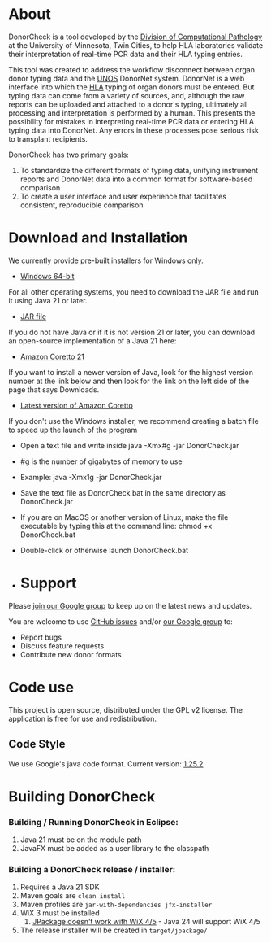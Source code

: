 # About

DonorCheck is a tool developed by the [Division of Computational Pathology](https://www.pathology.umn.edu/computational-pathology) at the University of Minnesota, Twin Cities, to help HLA laboratories validate their interpretation of real-time PCR data and their HLA typing entries.

This tool was created to address the workflow disconnect between organ donor typing data and the [UNOS](http://unos.org/) DonorNet system. DonorNet is a web interface into which the [HLA](http://hla.alleles.org/alleles/index.html) typing of organ donors must be entered. But typing data can come from a variety of sources, and, although the raw reports can be uploaded and attached to a donor's typing, ultimately all processing and interpretation is performed by a human. This presents the possibility for mistakes in interpreting real-time PCR data or entering HLA typing data into DonorNet. Any errors in these processes pose serious risk to transplant recipients.

DonorCheck has two primary goals:
1. To standardize the different formats of typing data, unifying instrument reports and DonorNet data into a common format for software-based comparison
2. To create a user interface and user experience that facilitates consistent, reproducible comparison

# Download and Installation

We currently provide pre-built installers for Windows only.
* [Windows 64-bit](https://github.com/PankratzLab/DonorCheck/releases/latest/)

For all other operating systems, you need to download the JAR file and run it using Java 21 or later.
* [JAR file](https://github.com/PankratzLab/DonorCheck/releases/latest/)

If you do not have Java or if it is not version 21 or later, you can download an open-source implementation of a Java 21 here:
* [Amazon Coretto 21](https://docs.aws.amazon.com/corretto/latest/corretto-21-ug/downloads-list.html)

If you want to install a newer version of Java, look for the highest version number at the link below and then look for the link on the left side of the page that says Downloads.
* [Latest version of Amazon Coretto](https://docs.aws.amazon.com/corretto/)

If you don't use the Windows installer, we recommend creating a batch file to speed up the launch of the program
* Open a text file and write inside java -Xmx#g -jar DonorCheck.jar
* #g is the number of gigabytes of memory to use
* Example: java -Xmx1g -jar DonorCheck.jar
* Save the text file as DonorCheck.bat in the same directory as DonorCheck.jar
* If you are on MacOS or another version of Linux, make the file executable by typing this at the command line: chmod +x DonorCheck.bat
* Double-click or otherwise launch DonorCheck.bat

* # Support

Please [join our Google group](https://groups.google.com/a/umn.edu/forum/#!forum/donor_check) to keep up on the latest news and updates.

You are welcome to use [GitHub issues](https://github.com/PankratzLab/DonorCheck/issues) and/or [our Google group](https://groups.google.com/a/umn.edu/forum/#!forum/donor_check) to:
* Report bugs
* Discuss feature requests
* Contribute new donor formats

# Code use

This project is open source, distributed under the GPL v2 license. The application is free for use and redistribution.

## Code Style

We use Google's java code format. Current version: [1.25.2](https://github.com/google/google-java-format/releases/download/v1.25.2/google-java-format-eclipse-plugin-1.25.2.jar)


# Building DonorCheck

### Building / Running DonorCheck in Eclipse:  
1) Java 21 must be on the module path  
2) JavaFX must be added as a user library to the classpath  


### Building a DonorCheck release / installer:  
1) Requires a Java 21 SDK  
2) Maven goals are `clean install`  
3) Maven profiles are `jar-with-dependencies jfx-installer`  
4) WiX 3 must be installed  
	1) [JPackage doesn't work with WiX 4/5](https://bugs.openjdk.org/browse/JDK-8319457) - Java 24 will support WiX 4/5  
5) The release installer will be created in `target/jpackage/`  
